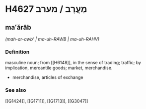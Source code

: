 # H4627 מַעֲרָב / מערב

## maʻărâb

_(mah-ar-awb' | ma-uh-RAWB | ma-uh-RAHV)_

### Definition

masculine noun; from [[H6148]], in the sense of trading; traffic; by implication, mercantile goods; market, merchandise.

- merchandise, articles of exchange
### See also

[[G1424]], [[G1711]], [[G1713]], [[G3047]]

